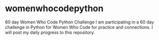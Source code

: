 # womenwhocodepython
60 day Women Who Code Python Challenge
I am participating in a 60 day challenge in Python for Women Who Code for practice and connections. I will post my daily progress to this repository.
